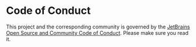 # Code of Conduct

This project and the corresponding community is governed by the [JetBrains Open Source and Community Code of Conduct](https://github.com/jetbrains#code-of-conduct). Please make sure you read it.